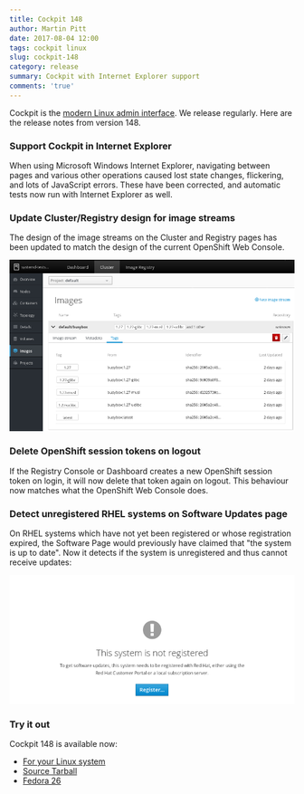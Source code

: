 ```yaml
---
title: Cockpit 148
author: Martin Pitt
date: 2017-08-04 12:00
tags: cockpit linux
slug: cockpit-148
category: release
summary: Cockpit with Internet Explorer support
comments: 'true'
---
```


Cockpit is the [modern Linux admin interface](http://cockpit-project.org/). We release regularly.
Here are the release notes from version 148.

### Support Cockpit in Internet Explorer

When using Microsoft Windows Internet Explorer, navigating between pages and
various other operations caused lost state changes, flickering, and lots of
JavaScript errors. These have been corrected, and automatic tests now run with
Internet Explorer as well.

### Update Cluster/Registry design for image streams

The design of the image streams on the Cluster and Registry pages has been
updated to match the design of the current OpenShift Web Console.

![Image Stream Tag Design](/images/registry-imagestreams-design.png)

### Delete OpenShift session tokens on logout

If the Registry Console or Dashboard creates a new OpenShift session token on
login, it will now delete that token again on logout. This behaviour now
matches what the OpenShift Web Console does.

### Detect unregistered RHEL systems on Software Updates page

On RHEL systems which have not yet been registered or whose registration
expired, the Software Page would previously have claimed that "the system is up
to date". Now it detects if the system is unregistered and thus cannot receive
updates:

![Software Updates on unregistered RHEL system](/images/updates-unregistered.png)

### Try it out

Cockpit 148 is available now:

 * [For your Linux system](http://cockpit-project.org/running.html)
 * [Source Tarball](https://github.com/cockpit-project/cockpit/releases/tag/148)
 * [Fedora 26](https://bodhi.fedoraproject.org/updates/cockpit-148-1.fc26)
